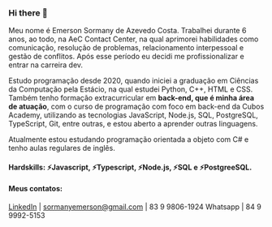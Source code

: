 ### Hi there 👋

Meu nome é Emerson Sormany de Azevedo Costa. Trabalhei durante 6 anos, ao todo, na AeC Contact Center, na qual aprimorei habilidades como comunicação, resolução de problemas, relacionamento interpessoal e gestão de conflitos. Após esse período eu decidi me profissionalizar e entrar na carreira dev.

Estudo programação desde 2020, quando iniciei a graduação em Ciências da Computação pela Estácio, na qual estudei Python, C++, HTML e CSS. Também tenho formação extracurricular em **back-end, que é minha área de atuação**, com o curso de programação com foco em back-end da Cubos Academy, utilizando as tecnologias JavaScript, Node.js, SQL, PostgreSQL, TypeScript, Git, entre outras, e estou aberto a aprender outras linguagens. 

Atualmente estou estudando programação orientada a objeto com C# e tenho aulas regulares de inglês.

#### Hardskills: ⚡Javascript, ⚡Typescript, ⚡Node.js, ⚡SQL e ⚡PostgreeSQL.

#### Meus contatos: 
[LinkedIn](https://www.linkedin.com/in/emersonsormany/) | sormanyemerson@gmail.com | 83 9 9806-1924 Whatsapp | 84 9 9992-5153 

<!--![Principais Linguagens](https://github-readme-stats.vercel.app/api/top-langs/?username=EmerSormany&theme=dracula&hide_border=true&custom_title=Principais%20%Linguagens)


<!--
**EmerSormany/EmerSormany** is a ✨ _special_ ✨ repository because its `README.md` (this file) appears on your GitHub profile.

Here are some ideas to get you started:

- 🔭 I’m currently working on ...
- 🌱 I’m currently learning ...
- 👯 I’m looking to collaborate on ...
- 🤔 I’m looking for help with ...
- 💬 Ask me about ...
- 📫 How to reach me: ...
- 😄 Pronouns: ...
- ⚡ Fun fact: ...
-->
